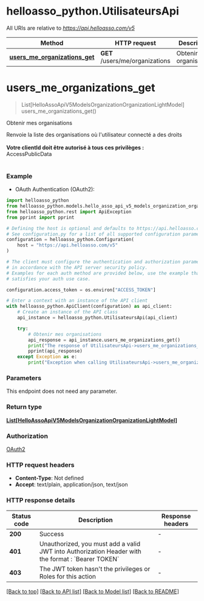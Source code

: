 # helloasso_python.UtilisateursApi

All URIs are relative to *https://api.helloasso.com/v5*

Method | HTTP request | Description
------------- | ------------- | -------------
[**users_me_organizations_get**](UtilisateursApi.md#users_me_organizations_get) | **GET** /users/me/organizations | Obtenir mes organisations


# **users_me_organizations_get**
> List[HelloAssoApiV5ModelsOrganizationOrganizationLightModel] users_me_organizations_get()

Obtenir mes organisations

Renvoie la liste des organisations où l'utilisateur connecté a des droits<br/><br/><b>Votre clientId doit être autorisé à tous ces privilèges : </b> <br/> AccessPublicData<br/><br/>

### Example

* OAuth Authentication (OAuth2):

```python
import helloasso_python
from helloasso_python.models.hello_asso_api_v5_models_organization_organization_light_model import HelloAssoApiV5ModelsOrganizationOrganizationLightModel
from helloasso_python.rest import ApiException
from pprint import pprint

# Defining the host is optional and defaults to https://api.helloasso.com/v5
# See configuration.py for a list of all supported configuration parameters.
configuration = helloasso_python.Configuration(
    host = "https://api.helloasso.com/v5"
)

# The client must configure the authentication and authorization parameters
# in accordance with the API server security policy.
# Examples for each auth method are provided below, use the example that
# satisfies your auth use case.

configuration.access_token = os.environ["ACCESS_TOKEN"]

# Enter a context with an instance of the API client
with helloasso_python.ApiClient(configuration) as api_client:
    # Create an instance of the API class
    api_instance = helloasso_python.UtilisateursApi(api_client)

    try:
        # Obtenir mes organisations
        api_response = api_instance.users_me_organizations_get()
        print("The response of UtilisateursApi->users_me_organizations_get:\n")
        pprint(api_response)
    except Exception as e:
        print("Exception when calling UtilisateursApi->users_me_organizations_get: %s\n" % e)
```



### Parameters

This endpoint does not need any parameter.

### Return type

[**List[HelloAssoApiV5ModelsOrganizationOrganizationLightModel]**](HelloAssoApiV5ModelsOrganizationOrganizationLightModel.md)

### Authorization

[OAuth2](../README.md#OAuth2)

### HTTP request headers

 - **Content-Type**: Not defined
 - **Accept**: text/plain, application/json, text/json

### HTTP response details

| Status code | Description | Response headers |
|-------------|-------------|------------------|
**200** | Success |  -  |
**401** | Unauthorized, you must add a valid JWT into Authorization Header with the format : &#x60;Bearer TOKEN&#x60; |  -  |
**403** | The JWT token hasn&#39;t the privileges or Roles for this action |  -  |

[[Back to top]](#) [[Back to API list]](../README.md#documentation-for-api-endpoints) [[Back to Model list]](../README.md#documentation-for-models) [[Back to README]](../README.md)

